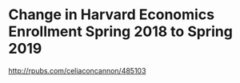 # Change in Harvard Economics Enrollment Spring 2018 to Spring 2019

http://rpubs.com/celiaconcannon/485103